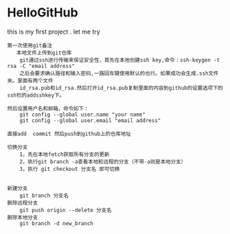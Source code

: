 # HelloGitHub
this is my first project . let me try

    第一次使用git备注
       本地文件上传到git仓库
		git通过ssh进行传输来保证安全性，首先在本地创建ssh key,命令：ssh-keygen -t rsa -C "email address"
		之后会要求确认路径和输入密码,一路回车键使用默认的也行。如果成功会生成.ssh文件夹。里面有两个文件
		id_rsa.pub和id_rsa.然后打开id_rsa.pub复制里面的内容到github的设置选项下的ssh栏的addsshkey下。
	
	然后设置用户名和邮箱，命令如下：
		git config --global user.name "your name" 
		git config --global user.email "email address"
	
	直接add  commit 然后push到github上的仓库地址
	
	切换分支
		1，先在本地fetch获取所有分支的更新
		2，执行git branch -a查看本地和远程的分支（不带-a则是本地分支）
		3，执行 git checkout 分支名 即可切换

	
	新建分支
	    git branch 分支名
	删除远程分支
	    git push origin --delete 分支名
	删除本地分支
	    git branch -d new_branch
	
	  